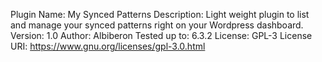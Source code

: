 Plugin Name: My Synced Patterns
Description: Light weight plugin to list and manage your synced patterns right on your Wordpress dashboard.
Version: 1.0
Author: Albiberon
Tested up to: 6.3.2
License: GPL-3
License URI: https://www.gnu.org/licenses/gpl-3.0.html